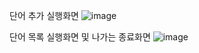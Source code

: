 단어 추가 실행화면
![image](https://github.com/bja001219/PP1_Project1/assets/132528723/67cc5751-4a13-4eb0-8f7c-0f22585454fc)

단어 목록 실행화면 및 나가는 종료화면
![image](https://github.com/bja001219/PP1_Project1/assets/132528723/22a7a3dc-18ba-4f86-864c-bb8a4d02b671)
